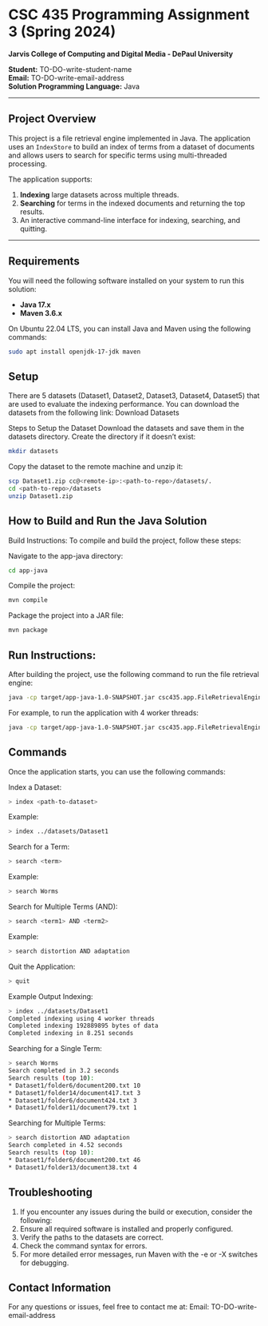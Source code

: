 # CSC 435 Programming Assignment 3 (Spring 2024)

**Jarvis College of Computing and Digital Media - DePaul University**

**Student:** TO-DO-write-student-name  
**Email:** TO-DO-write-email-address  
**Solution Programming Language:** Java  

---

## Project Overview

This project is a file retrieval engine implemented in Java. The application uses an `IndexStore` to build an index of terms from a dataset of documents and allows users to search for specific terms using multi-threaded processing. 

The application supports:
1. **Indexing** large datasets across multiple threads.
2. **Searching** for terms in the indexed documents and returning the top results.
3. An interactive command-line interface for indexing, searching, and quitting.

---

## Requirements

You will need the following software installed on your system to run this solution:

- **Java 17.x**  
- **Maven 3.6.x**

On Ubuntu 22.04 LTS, you can install Java and Maven using the following commands:
```bash
sudo apt install openjdk-17-jdk maven
```

## Setup
There are 5 datasets (Dataset1, Dataset2, Dataset3, Dataset4, Dataset5) that are used to evaluate the indexing performance. You can download the datasets from the following link:
Download Datasets

Steps to Setup the Dataset
Download the datasets and save them in the datasets directory. Create the directory if it doesn’t exist:

```bash
mkdir datasets
```


Copy the dataset to the remote machine and unzip it:
```bash
scp Dataset1.zip cc@<remote-ip>:<path-to-repo>/datasets/.
cd <path-to-repo>/datasets
unzip Dataset1.zip
```

## How to Build and Run the Java Solution
Build Instructions:
To compile and build the project, follow these steps:

Navigate to the app-java directory:

```bash
cd app-java
```
Compile the project:

```bash
mvn compile
```

Package the project into a JAR file:

```bash
mvn package
```

## Run Instructions:
After building the project, use the following command to run the file retrieval engine:

```bash
java -cp target/app-java-1.0-SNAPSHOT.jar csc435.app.FileRetrievalEngine <number of worker threads>
```


For example, to run the application with 4 worker threads:

```bash
java -cp target/app-java-1.0-SNAPSHOT.jar csc435.app.FileRetrievalEngine 4
```

## Commands
Once the application starts, you can use the following commands:

Index a Dataset:

```bash
> index <path-to-dataset>
```

Example:

```bash
> index ../datasets/Dataset1
```

Search for a Term:

```bash
> search <term>
```

Example:

```bash
> search Worms
```

Search for Multiple Terms (AND):

```bash
> search <term1> AND <term2>
```

Example:

```bash
> search distortion AND adaptation
```


Quit the Application:

```bash
> quit
```

Example Output
Indexing:
```bash
> index ../datasets/Dataset1
Completed indexing using 4 worker threads
Completed indexing 192889895 bytes of data
Completed indexing in 8.251 seconds
```

Searching for a Single Term:
```bash
> search Worms
Search completed in 3.2 seconds
Search results (top 10):
* Dataset1/folder6/document200.txt 10
* Dataset1/folder14/document417.txt 3
* Dataset1/folder6/document424.txt 3
* Dataset1/folder11/document79.txt 1
```

Searching for Multiple Terms:
```bash
> search distortion AND adaptation
Search completed in 4.52 seconds
Search results (top 10):
* Dataset1/folder6/document200.txt 46
* Dataset1/folder13/document38.txt 4
```

## Troubleshooting
1. If you encounter any issues during the build or execution, consider the following:
2. Ensure all required software is installed and properly configured.
3. Verify the paths to the datasets are correct.
4. Check the command syntax for errors.
5. For more detailed error messages, run Maven with the -e or -X switches for debugging.

## Contact Information
For any questions or issues, feel free to contact me at:
Email: TO-DO-write-email-address
